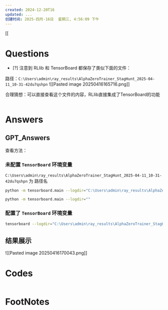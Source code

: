 ```yaml
---
created: 2024-12-20T16
updated: ...
创建时间: 2025-四月-16日  星期三, 4:56:09 下午
---
```

[[

# Questions

- [?] 注意到 RLlib 和 TensorBoard 都保存了类似下面的文件：


路径：`C:\Users\admin\ray_results\AlphaZeroTrainer_StagHunt_2025-04-11_10-31-42du7qshpn` 
![[Pasted image 20250416165716.png]]

合理猜想：可以直接查看这个文件的内容，RLlib直接集成了TensorBoard的功能
```python

```

# Answers

## GPT_Answers
查看方法：

### 未配置 `TensorBoard` 环境变量
`C:\Users\admin\ray_results\AlphaZeroTrainer_StagHunt_2025-04-11_10-31-42du7qshpn` 为 路径名

```bash
python -m tensorboard.main --logdir="C:\Users\admin\ray_results\AlphaZeroTrainer_StagHunt_2025-04-11_10-31-42du7qshpn"
```

```bash
python -m tensorboard.main --logdir=""
```

### 配置了 `TensorBoard` 环境变量
```bash
tensorboard --logdir="C:\Users\admin\ray_results\AlphaZeroTrainer_StagHunt_2025-04-11_10-31-42du7qshpn"

```

## 结果展示
![[Pasted image 20250416170043.png]]

# Codes

```python

```


# FootNotes
